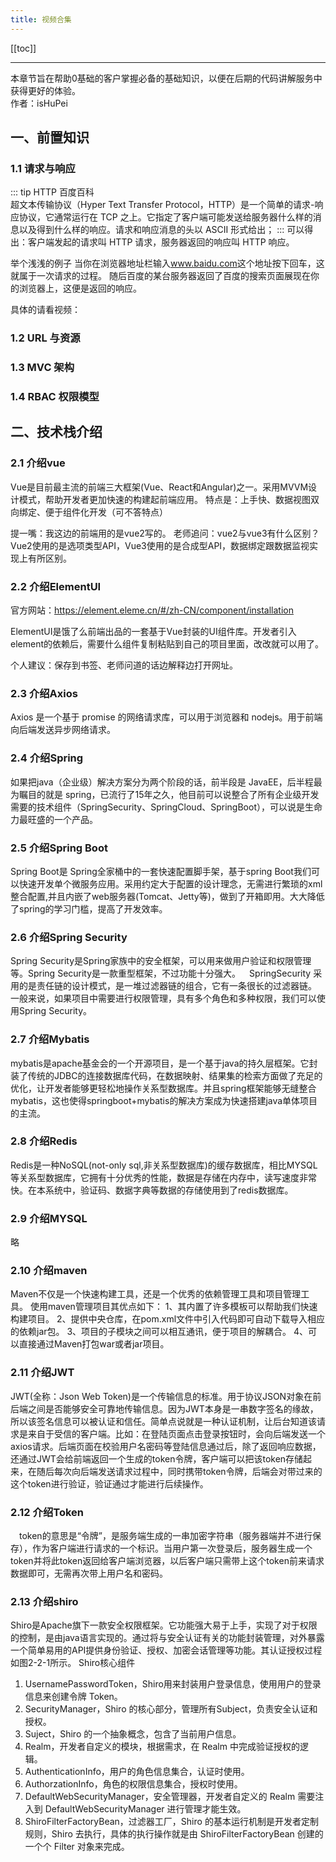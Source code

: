```yaml
---
title: 视频合集
---
```


[[toc]]

---
本章节旨在帮助0基础的客户掌握必备的基础知识，以便在后期的代码讲解服务中获得更好的体验。</br>
作者：isHuPei



## 一、前置知识

### 1.1 请求与响应

::: tip HTTP 百度百科  
超文本传输协议（Hyper Text Transfer Protocol，HTTP）是一个简单的请求-响应协议，它通常运行在 TCP 之上。它指定了客户端可能发送给服务器什么样的消息以及得到什么样的响应。请求和响应消息的头以 ASCII 形式给出；
:::
可以得出：客户端发起的请求叫 HTTP 请求，服务器返回的响应叫 HTTP 响应。
<img src="https://img0.baidu.com/it/u=597612819,1413887364&fm=253&fmt=auto&app=138&f=JPEG?w=1332&h=492" alt="" />

举个浅浅的例子
当你在浏览器地址栏输入<span style="color:red">www.baidu.com</span>这个地址按下回车，这就属于一次请求的过程。
随后百度的某台服务器返回了百度的搜索页面展现在你的浏览器上，这便是返回的响应。</br>

具体的请看视频：


### 1.2 URL 与资源

### 1.3 MVC 架构

### 1.4 RBAC 权限模型

## 二、技术栈介绍
### 2.1 介绍vue
Vue是目前最主流的前端三大框架(Vue、React和Angular)之一。采用MVVM设计模式，帮助开发者更加快速的构建起前端应用。
特点是：上手快、数据视图双向绑定、便于组件化开发（可不答特点）

提一嘴：我这边的前端用的是vue2写的。
老师追问：vue2与vue3有什么区别？Vue2使⽤的是选项类型API，Vue3使⽤的是合成型API，数据绑定跟数据监视实现上有所区别。

### 2.2 介绍ElementUI
官方网站：https://element.eleme.cn/#/zh-CN/component/installation

ElementUI是饿了么前端出品的一套基于Vue封装的UI组件库。开发者引入element的依赖后，需要什么组件复制粘贴到自己的项目里面，改改就可以用了。

个人建议：保存到书签、老师问道的话边解释边打开网址。

### 2.3 介绍Axios
Axios 是一个基于 promise 的网络请求库，可以用于浏览器和 nodejs。用于前端向后端发送异步网络请求。
### 2.4 介绍Spring
如果把java（企业级）解决方案分为两个阶段的话，前半段是 JavaEE，后半程最为瞩目的就是 spring，已流行了15年之久，他目前可以说整合了所有企业级开发需要的技术组件（SpringSecurity、SpringCloud、SpringBoot），可以说是生命力最旺盛的一个产品。
### 2.5 介绍Spring Boot
Spring Boot是 Spring全家桶中的一套快速配置脚手架，基于spring Boot我们可以快速开发单个微服务应用。采用约定大于配置的设计理念，无需进行繁琐的xml整合配置,并且内嵌了web服务器(Tomcat、Jetty等)，做到了开箱即用。大大降低了spring的学习门槛，提高了开发效率。

### 2.6 介绍Spring Security
Spring Security是Spring家族中的安全框架，可以用来做用户验证和权限管理等。Spring Security是一款重型框架，不过功能十分强大。 SpringSecurity 采用的是责任链的设计模式，是一堆过滤器链的组合，它有一条很长的过滤器链。 一般来说，如果项目中需要进行权限管理，具有多个角色和多种权限，我们可以使用Spring Security。
### 2.7 介绍Mybatis
mybatis是apache基金会的一个开源项目，是一个基于java的持久层框架。它封装了传统的JDBC的连接数据库代码，在数据映射、结果集的检索方面做了充足的优化，让开发者能够更轻松地操作关系型数据库。并且spring框架能够无缝整合mybatis，这也使得springboot+mybatis的解决方案成为快速搭建java单体项目的主流。
### 2.8 介绍Redis
Redis是一种NoSQL(not-only sql,非关系型数据库)的缓存数据库，相比MYSQL等关系型数据库，它拥有十分优秀的性能，数据是存储在内存中，读写速度非常快。在本系统中，验证码、数据字典等数据的存储使用到了redis数据库。
### 2.9 介绍MYSQL
略
### 2.10 介绍maven
Maven不仅是一个快速构建工具，还是一个优秀的依赖管理工具和项目管理工具。
使用maven管理项目其优点如下：
1、其内置了许多模板可以帮助我们快速构建项目。
2、提供中央仓库，在pom.xml文件中引入代码即可自动下载导入相应的依赖jar包。
3、项目的子模块之间可以相互通讯，便于项目的解耦合。
4、可以直接通过Maven打包war或者jar项目。

### 2.11 介绍JWT
JWT(全称：Json Web Token)是一个传输信息的标准。用于协议JSON对象在前后端之间是否能够安全可靠地传输信息。因为JWT本身是一串数字签名的缘故，所以该签名信息可以被认证和信任。简单点说就是一种认证机制，让后台知道该请求是来自于受信的客户端。比如：在登陆页面点击登录按钮时，会向后端发送一个axios请求。后端页面在校验用户名密码等登陆信息通过后，除了返回响应数据，还通过JWT会给前端返回一个生成的token令牌，客户端可以把该token存储起来，在随后每次向后端发送请求过程中，同时携带token令牌，后端会对带过来的这个token进行验证，验证通过才能进行后续操作。
### 2.12 介绍Token
 token的意思是“令牌”，是服务端生成的一串加密字符串（服务器端并不进行保存），作为客户端进行请求的一个标识。当用户第一次登录后，服务器生成一个token并将此token返回给客户端浏览器，以后客户端只需带上这个token前来请求数据即可，无需再次带上用户名和密码。

### 2.13 介绍shiro
Shiro是Apache旗下一款安全权限框架。它功能强大易于上手，实现了对于权限的控制，是由java语言实现的。通过将与安全认证有关的功能封装管理，对外暴露一个简单易用的API提供身份验证、授权、加密会话管理等功能。其认证授权过程如图2-2-1所示。
 Shiro核心组件
1. UsernamePasswordToken，Shiro用来封装用户登录信息，使用用户的登录信息来创建令牌 Token。
2. SecurityManager，Shiro 的核心部分，管理所有Subject，负责安全认证和授权。
3. Suject，Shiro 的一个抽象概念，包含了当前用户信息。
4. Realm，开发者自定义的模块，根据需求，在 Realm 中完成验证授权的逻辑。
5. AuthenticationInfo，用户的角色信息集合，认证时使用。
6. AuthorzationInfo，角色的权限信息集合，授权时使用。
7. DefaultWebSecurityManager，安全管理器，开发者自定义的 Realm 需要注入到 DefaultWebSecurityManager 进行管理才能生效。
8. ShiroFilterFactoryBean，过滤器工厂，Shiro 的基本运行机制是开发者定制规则，Shiro 去执行，具体的执行操作就是由 ShiroFilterFactoryBean 创建的一个个 Filter 对象来完成。